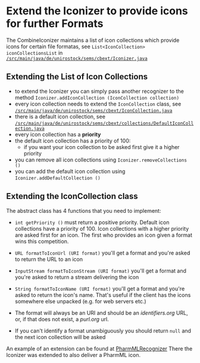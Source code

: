 Extend the Iconizer to provide icons for further Formats 
=========================================================

The CombineIconizer maintains a list of icon collections which provide icons for certain file formatas, see `List<IconCollection> iconCollectionsList` in [`/src/main/java/de/unirostock/sems/cbext/Iconizer.java`](https://github.com/SemsProject/CombineExt/tree/master/src/main/java/de/unirostock/sems/cbext/Iconizer.java)


Extending the List of Icon Collections 
---------------------------------------

* to extend the Iconizer you can simply pass another recognizer to the method `Iconizer.addIconCollection (IconCollection collection)`
* every icon collection needs to extend the `IconCollection` class, see [`/src/main/java/de/unirostock/sems/cbext/IconCollection.java`](https://github.com/SemsProject/CombineExt/tree/master/src/main/java/de/unirostock/sems/cbext/IconCollection.java)
* there is a default icon collection, see [`/src/main/java/de/unirostock/sems/cbext/collections/DefaultIconCollection.java`](https://github.com/SemsProject/CombineExt/tree/master/src/main/java/de/unirostock/sems/cbext/collections/DefaultIconCollection.java)
* every icon collection has a **priority**
* the default icon collection has a priority of 100:
  * if you want your icon collection to be asked first give it a higher priority
* you can remove all icon collections using `Iconizer.removeCollections ()`
* you can add the default icon collection using `Iconizer.addDefaultCollection ()`

Extending the IconCollection class 
------------------------------------

The abstract class has 4 functions that you need to implement:

* `int getPriority ()` must return a positive priority. Default icon collections have a priority of 100. Icon collections with a higher priority are asked first for an icon. The first who provides an icon given a format wins this competition.
* `URL formatToIconUrl (URI format)` you'll get a format and you're asked to return the URL to an icon
* `InputStream formatToIconStream (URI format)` you'll get a format and you're asked to return a stream delivering the icon
* `String formatToIconName (URI format)` you'll get a format and you're asked to return the icon's name. That's useful if the client has the icons somewhere else unpacked (e.g. for web servers etc.)


* The format will always be an URI and should be an *identifiers.org* URL, or, if that does not exist, a *purl.org* url.
* If you can't identify a format unambiguously you should return `null` and the next icon collection will be asked

An example of an extension can be found at [PharmMLRecognizer](https://github.com/SemsProject/CombineExt-PharmMl)
There the Iconizer was extended to also deliver a PharmML icon.
